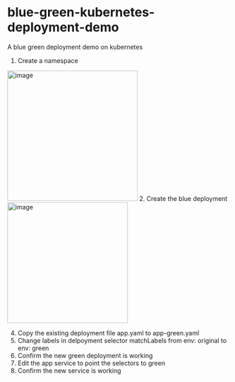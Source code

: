 # blue-green-kubernetes-deployment-demo
A blue green deployment demo on kubernetes
1. Create a namespace
<img width="295" alt="image" src="https://user-images.githubusercontent.com/49971693/164511296-a3ac799a-c6fa-4715-a19d-a9cd15b74742.png">
2. Create the blue deployment
<img width="273" alt="image" src="https://user-images.githubusercontent.com/49971693/164511414-94145160-dfb0-42ff-9fbe-99338f4f2267.png">

4. Copy the existing deployment file app.yaml to app-green.yaml
5. Change labels in delpoyment selector matchLabels from env: original to env: green
6. Confirm the new green deployment is working
7. Edit the app service to point the selectors to green
8. Confirm the new service is working

